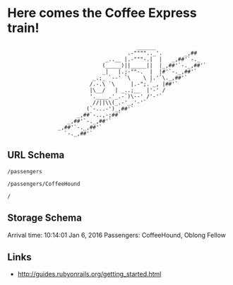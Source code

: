 # Here comes the Coffee Express train!

                                             ______
                                          .-"""".._'.       _,##
                                   _..__ |.-"""-.|  |   _,##'`-._
                                  (_____)||_____||  |_,##'`-._,##'`
                                  _|   |.;-""-.  |  |#'`-._,##'`
                               _.;_ `--' `\    \ |.'`\._,##'`
                              /.-.\ `\     |.-";.`_, |##'`
                              |\__/   | _..;__  |'-' /
                              '.____.'_.-`)\--' /'-'`
                               //||\\(_.-'_,'-'`
                             (`-...-')_,##'`
                          _,##`-..,-;##`
                       _,##'`-._,##'`
                    _,##'`-._,##'`
                      `-._,##'`




## URL Schema

    /passengers

    /passengers/CoffeeHound

    /

## Storage Schema

Arrival time: 10:14:01 Jan 6, 2016
Passengers: CoffeeHound, Oblong Fellow

## Links

- http://guides.rubyonrails.org/getting_started.html